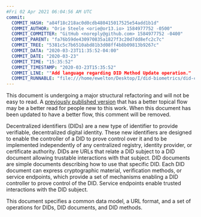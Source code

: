 ```yaml
---
#Fri 02 Apr 2021 06:04:56 AM UTC
commit:
  COMMIT_HASH: "a84f18c218ac0d0cdb480415017525e54add1b1d"
  COMMIT_AUTHOR: "Orie Steele <orie@or13.io> 1584977752 -0500"
  COMMIT_COMMITTER: "GitHub <noreply@github.com> 1584977752 -0400"
  COMMIT_PARENT: "fa76b59de430970835a1827f3c20d7dd8efc2c7c"
  COMMIT_TREE: "5381c5c7b6510abd81b3d08ff4b8b09813b9267c"
  COMMIT_DATA: "2020-03-23T11:35:52-04:00"
  COMMIT_DATE: "2020-03-23"
  COMMIT_TIME: "15:35:52"
  COMMIT_TIMESTAMP: "2020-03-23T15:35:52"
  COMMIT_LINE: ""Add language regarding DID Method Update operation."
  COMMIT_RUNNABLE: "file:///home/ewelton/Desktop/I/did-biometrics/did-core-dataset/analysis/gitinfo/a84f18c218ac0d0cdb480415017525e54add1b1d/snapshot/index.html"
---
```


<section id="abstract">
<p class="issue">
This document is undergoing a major structural refactoring and will not be easy
to read. A <a href="https://www.w3.org/TR/2019/WD-did-core-20191209/">previously
published version</a> that has a better topical flow may be a better read for
people new to this work. When this document has been updated to have a
better flow, this comment will be removed.
    </p>
<p>
<a>Decentralized identifiers</a> (DIDs) are a new type of identifier to
provide verifiable, decentralized digital identity. These new identifiers are
designed to enable the controller of a <a>DID</a> to prove control over
it and to be implemented independently of any centralized registry, identity
provider, or certificate authority. <a>DIDs</a> are URLs that relate a
<a>DID subject</a> to a <a>DID document</a> allowing trustable interactions with
that subject. <a>DID documents</a> are simple documents describing how to use
that specific <a>DID</a>. Each <a>DID document</a> can express cryptographic
material, verification methods, or <a>service endpoints</a>, which provide a
set of mechanisms enabling a <a>DID controller</a> to prove control of the
<a>DID</a>. <a>Service endpoints</a> enable trusted interactions with the
<a>DID subject</a>.
    </p>
<p>
This document specifies a common data model, a URL format, and a set of
operations for <a>DIDs</a>, <a>DID documents</a>, and <a>DID methods</a>.
    </p>
</section>

